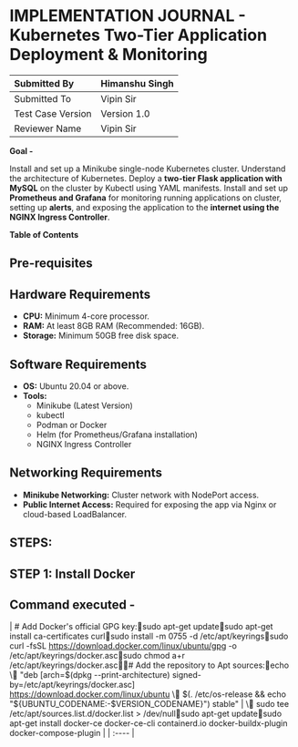 #                **IMPLEMENTATION JOURNAL \-**  **Kubernetes Two-Tier Application Deployment & Monitoring** 

| Submitted By | Himanshu Singh |
| :---- | :---- |
| Submitted To | Vipin Sir |
| Test Case Version | Version 1.0 |
| Reviewer  Name | Vipin Sir |

**Goal \-**

Install and set up a Minikube single-node Kubernetes cluster. Understand the architecture of Kubernetes. Deploy a **two-tier Flask application with MySQL** on the cluster by Kubectl using YAML manifests. Install and set up **Prometheus and Grafana** for monitoring running applications on cluster, setting up **alerts**, and exposing the application to the **internet using the NGINX Ingress Controller**.

**Table of Contents**

## 

## **Pre-requisites**

## Hardware Requirements

* **CPU:** Minimum 4-core processor.  
* **RAM:** At least 8GB RAM (Recommended: 16GB).  
* **Storage:** Minimum 50GB free disk space.

## Software Requirements

* **OS:** Ubuntu 20.04 or above.  
* **Tools:**  
  * Minikube (Latest Version)  
  * kubectl  
  * Podman or Docker  
  * Helm (for Prometheus/Grafana installation)  
  * NGINX Ingress Controller

## Networking Requirements

* **Minikube Networking:** Cluster network with NodePort access.  
* **Public Internet Access:** Required for exposing the app via Nginx or cloud-based LoadBalancer.


## **STEPS**:

## STEP 1:  Install Docker 

## Command executed \-  

| \# Add Docker's official GPG key:sudo apt-get updatesudo apt-get install ca-certificates curlsudo install \-m 0755 \-d /etc/apt/keyringssudo curl \-fsSL https://download.docker.com/linux/ubuntu/gpg \-o /etc/apt/keyrings/docker.ascsudo chmod a+r /etc/apt/keyrings/docker.asc\# Add the repository to Apt sources:echo \\  "deb \[arch=$(dpkg \--print-architecture) signed-by=/etc/apt/keyrings/docker.asc\] https://download.docker.com/linux/ubuntu \\  $(. /etc/os-release && echo "${UBUNTU\_CODENAME:-$VERSION\_CODENAME}") stable" | \\  sudo tee /etc/apt/sources.list.d/docker.list \> /dev/nullsudo apt-get updatesudo apt-get install docker-ce docker-ce-cli containerd.io docker-buildx-plugin docker-compose-plugin |
| :---- |

